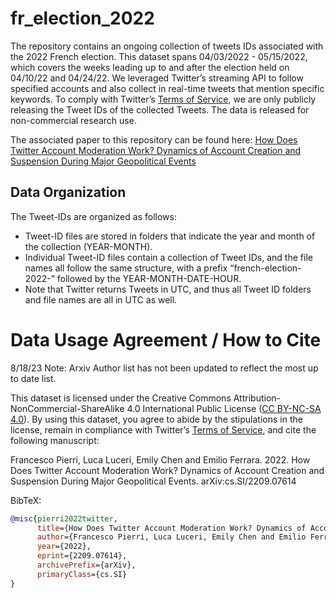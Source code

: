 # fr_election_2022

The repository contains an ongoing collection of tweets IDs associated with the 2022 French election. This dataset spans 04/03/2022 - 05/15/2022, which covers the weeks leading up to and after the election held on 04/10/22 and 04/24/22. We leveraged Twitter’s streaming API to follow specified accounts and also collect in real-time tweets that mention specific keywords. To comply with Twitter’s [Terms of Service](https://developer.twitter.com/en/developer-terms/agreement-and-policy), we are only publicly releasing the Tweet IDs of the collected Tweets. The data is released for non-commercial research use. 

The associated paper to this repository can be found here: [How Does Twitter Account Moderation Work? Dynamics of Account Creation and Suspension During Major Geopolitical Events](https://arxiv.org/abs/2209.07614)

## Data Organization
The Tweet-IDs are organized as follows:
* Tweet-ID files are stored in folders that indicate the year and month of the collection (YEAR-MONTH). 
* Individual Tweet-ID files contain a collection of Tweet IDs, and the file names all follow the same structure, with a prefix “french-election-2022-” followed by the YEAR-MONTH-DATE-HOUR. 
* Note that Twitter returns Tweets in UTC, and thus all Tweet ID folders and file names are all in UTC as well. 


# Data Usage Agreement / How to Cite

8/18/23 Note: Arxiv Author list has not been updated to reflect the most up to date list. 

This dataset is licensed under the Creative Commons Attribution-NonCommercial-ShareAlike 4.0 International Public License ([CC BY-NC-SA 4.0](https://creativecommons.org/licenses/by-nc-sa/4.0/)). By using this dataset, you agree to abide by the stipulations in the license, remain in compliance with Twitter’s [Terms of Service](https://developer.twitter.com/en/developer-terms/agreement-and-policy), and cite the following manuscript: 

Francesco Pierri, Luca Luceri, Emily Chen and  Emilio Ferrara. 2022. How Does Twitter Account Moderation Work? Dynamics of Account Creation and Suspension During Major Geopolitical Events. arXiv:cs.SI/2209.07614

BibTeX:
```bibtex
@misc{pierri2022twitter,
      title={How Does Twitter Account Moderation Work? Dynamics of Account Creation and Suspension During Major Geopolitical Events}, 
      author={Francesco Pierri, Luca Luceri, Emily Chen and Emilio Ferrara},
      year={2022},
      eprint={2209.07614},
      archivePrefix={arXiv},
      primaryClass={cs.SI}
}
```
